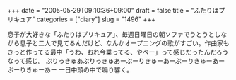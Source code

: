 +++
date = "2005-05-29T09:10:36+09:00"
draft = false
title = "ふたりはプリキュア"
categories = ["diary"]
slug = "1496"
+++

息子が大好きな「ふたりはプリキュア」、毎週日曜日の朝ソファでうとうとしながら息子と二人で見てるんだけど、なんかオープニングの歌がすごい。作曲家もきっと作ってる最中「うわ、おれ今乗ってる、やべー」って感じだったんだろうなって感じ。
ぷりっきゅあぷりっきゅあーぷーりきゅーあーぷーりきゅーあーぷーりきゅーあー
一日中頭の中で鳴り響く。
